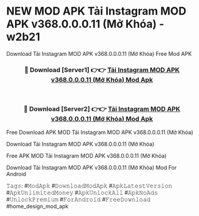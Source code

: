# NEW MOD APK Tải Instagram MOD APK v368.0.0.0.11 (Mở Khóa) - w2b21
Download Tải Instagram MOD APK v368.0.0.0.11 (Mở Khóa) Free Mod APK

<div align="center">
<h3>🔴 Download [Server1] 👉👉 <a href="https://apk-comot.site?title=Tải_Instagram_MOD_APK_v368.0.0.0.11_(Mở_Khóa)">Tải Instagram MOD APK v368.0.0.0.11 (Mở Khóa) Mod Apk</a></h3><br>

<h3>🔴 Download [Server2] 👉👉 <a href="https://apk-comot.site?title=Tải_Instagram_MOD_APK_v368.0.0.0.11_(Mở_Khóa)">Tải Instagram MOD APK v368.0.0.0.11 (Mở Khóa) Mod Apk</a></h3>
</div>


Free Download APK MOD Tải Instagram MOD APK v368.0.0.0.11 (Mở Khóa)

Download Tải Instagram MOD APK v368.0.0.0.11 (Mở Khóa) 

Free APK MOD Tải Instagram MOD APK v368.0.0.0.11 (Mở Khóa) 

Download Tải Instagram MOD APK v368.0.0.0.11 (Mở Khóa) Mod For Android

𝚃𝚊𝚐𝚜: #𝙼𝚘𝚍𝙰𝚙𝚔 #𝙳𝚘𝚠𝚗𝚕𝚘𝚊𝚍𝙼𝚘𝚍𝙰𝚙𝚔 #𝙰𝚙𝚔𝙻𝚊𝚝𝚎𝚜𝚝𝚅𝚎𝚛𝚜𝚒𝚘𝚗 #𝙰𝚙𝚔𝚄𝚗𝚕𝚒𝚖𝚒𝚝𝚎𝚍𝙼𝚘𝚗𝚎𝚢 #𝙰𝚙𝚔𝚄𝚗𝚕𝚘𝚌𝚔𝙰𝚕𝚕 #𝙰𝚙𝚔𝙽𝚘𝙰𝚍𝚜 #𝚄𝚗𝚕𝚘𝚌𝚔𝙿𝚛𝚎𝚖𝚒𝚞𝚖 #𝙵𝚘𝚛𝙰𝚗𝚍𝚛𝚘𝚒𝚍 #𝙵𝚛𝚎𝚎𝙳𝚘𝚠𝚗𝚕𝚘𝚊𝚍 #home_design_mod_apk